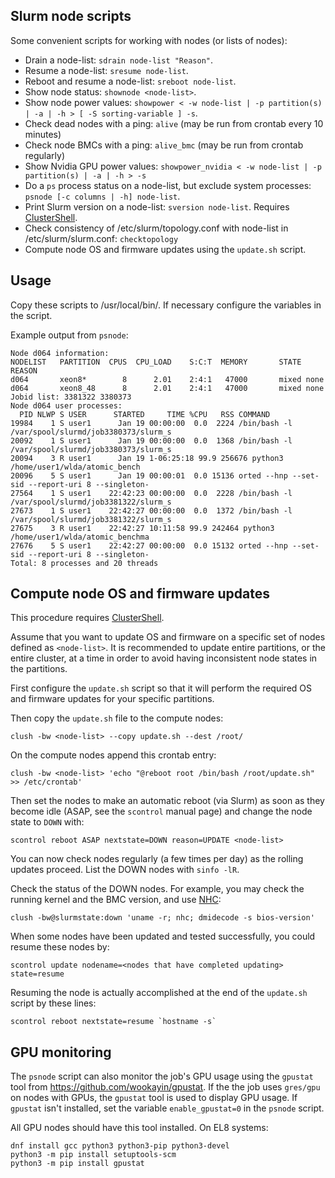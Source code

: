 Slurm node scripts
------------------

Some convenient scripts for working with nodes (or lists of nodes):

* Drain a node-list: ```sdrain node-list "Reason"```.
* Resume a node-list: ```sresume node-list```.
* Reboot and resume a node-list: ```sreboot node-list```.
* Show node status: ```shownode <node-list>```.
* Show node power values: ```showpower < -w node-list | -p partition(s) | -a | -h > [ -S sorting-variable ] -s```.
* Check dead nodes with a ping: ```alive``` (may be run from crontab every 10 minutes)
* Check node BMCs with a ping: ```alive_bmc``` (may be run from crontab regularly)
* Show Nvidia GPU power values: ```showpower_nvidia < -w node-list | -p partition(s) | -a | -h > -s```
* Do a ```ps``` process status on a node-list, but exclude system processes: ```psnode [-c columns | -h] node-list```.
* Print Slurm version on a node-list: ```sversion node-list```. Requires [ClusterShell](https://wiki.fysik.dtu.dk/niflheim/SLURM#clustershell).
* Check consistency of /etc/slurm/topology.conf with node-list in /etc/slurm/slurm.conf: ```checktopology```
* Compute node OS and firmware updates using the ```update.sh``` script.

Usage
-----

Copy these scripts to /usr/local/bin/.
If necessary configure the variables in the script.

Example output from ```psnode```:

```
Node d064 information:
NODELIST   PARTITION  CPUS  CPU_LOAD    S:C:T  MEMORY       STATE REASON              
d064       xeon8*        8      2.01    2:4:1   47000       mixed none                
d064       xeon8_48      8      2.01    2:4:1   47000       mixed none                
Jobid list: 3381322 3380373
Node d064 user processes:
  PID NLWP S USER      STARTED     TIME %CPU   RSS COMMAND
19984    1 S user1      Jan 19 00:00:00  0.0  2224 /bin/bash -l /var/spool/slurmd/job3380373/slurm_s
20092    1 S user1      Jan 19 00:00:00  0.0  1368 /bin/bash -l /var/spool/slurmd/job3380373/slurm_s
20094    3 R user1      Jan 19 1-06:25:18 99.9 256676 python3 /home/user1/wlda/atomic_bench
20096    5 S user1      Jan 19 00:00:01  0.0 15136 orted --hnp --set-sid --report-uri 8 --singleton-
27564    1 S user1    22:42:23 00:00:00  0.0  2228 /bin/bash -l /var/spool/slurmd/job3381322/slurm_s
27673    1 S user1    22:42:27 00:00:00  0.0  1372 /bin/bash -l /var/spool/slurmd/job3381322/slurm_s
27675    3 R user1    22:42:27 10:11:58 99.9 242464 python3 /home/user1/wlda/atomic_benchma
27676    5 S user1    22:42:27 00:00:00  0.0 15132 orted --hnp --set-sid --report-uri 8 --singleton-
Total: 8 processes and 20 threads
```

Compute node OS and firmware updates
------------------------------------

This procedure requires [ClusterShell](https://wiki.fysik.dtu.dk/niflheim/SLURM#clustershell).

Assume that you want to update OS and firmware on a specific set of nodes defined as ```<node-list>```.
It is recommended to update entire partitions, or the entire cluster, at a time in order to avoid having inconsistent node states in the partitions.

First configure the ```update.sh``` script so that it will perform the required OS and firmware updates for your specific partitions.

Then copy the ```update.sh``` file to the compute nodes:
```
clush -bw <node-list> --copy update.sh --dest /root/
```

On the compute nodes append this crontab entry:
```
clush -bw <node-list> 'echo "@reboot root /bin/bash /root/update.sh" >> /etc/crontab'
```

Then set the nodes to make an automatic reboot (via Slurm)
as soon as they become idle (ASAP, see the ```scontrol``` manual page) 
and change the node state to ```DOWN``` with:
```
scontrol reboot ASAP nextstate=DOWN reason=UPDATE <node-list>
```

You can now check nodes regularly (a few times per day) as the rolling updates proceed.
List the DOWN nodes with ```sinfo -lR```.

Check the status of the DOWN nodes.
For example, you may check the running kernel and the BMC version,
and use [NHC](https://wiki.fysik.dtu.dk/niflheim/Slurm_configuration#node-health-check):
```
clush -bw@slurmstate:down 'uname -r; nhc; dmidecode -s bios-version'
```

When some nodes have been updated and tested successfully, you could resume these nodes by:
```
scontrol update nodename=<nodes that have completed updating> state=resume
```
Resuming the node is actually accomplished at the end of the ```update.sh``` script by these lines:
```
scontrol reboot nextstate=resume `hostname -s`
```

GPU monitoring
--------------

The ```psnode``` script can also monitor the job's GPU usage using the ```gpustat``` tool from https://github.com/wookayin/gpustat.
If the the job uses ```gres/gpu``` on nodes with GPUs, the ```gpustat``` tool is used to display GPU usage.
If ```gpustat``` isn't installed, set the variable ```enable_gpustat=0``` in the ```psnode``` script.

All GPU nodes should have this tool installed.
On EL8 systems:
```
dnf install gcc python3 python3-pip python3-devel
python3 -m pip install setuptools-scm
python3 -m pip install gpustat
```

